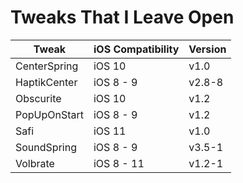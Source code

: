 # Tweaks That I Leave Open

| Tweak | iOS Compatibility | Version |
| ----- | ----------------- | ------- |
| CenterSpring | iOS 10 | v1.0 |
| HaptikCenter | iOS 8 - 9 | v2.8-8 |
| Obscurite | iOS 10 | v1.2 |
| PopUpOnStart | iOS 8 - 9 | v1.2 |
| Safi | iOS 11 | v1.0 |
| SoundSpring | iOS 8 - 9 | v3.5-1 |
| Volbrate | iOS 8 - 11 | v1.2-1 |